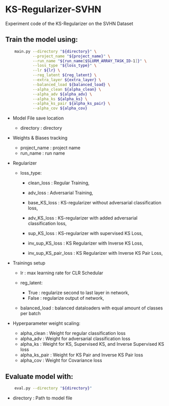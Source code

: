 # KS-Regularizer-SVHN
Experiment code of the KS-Regularizer on the SVHN Dataset

## Train the model using:
```bash
    main.py --directory "${directory}" \
            --project_name "${project_name}" \
            --run_name "${run_name[$SLURM_ARRAY_TASK_ID-1]}" \
            --loss_type "${loss_type}" \
            --lr ${lr} \
            --reg_latent ${reg_latent} \
            --extra_layer ${extra_layer} \
            --balanced_load ${balanced_load} \
            --alpha_clean ${alpha_clean} \
            --alpha_adv ${alpha_adv} \
            --alpha_ks ${alpha_ks} \
            --alpha_ks_pair ${alpha_ks_pair} \
            --alpha_cov ${alpha_cov}
```
- Model File save location
    - directory : directory

- Weights & Biases tracking
    - project_name : project name
    - run_name : run name

- Regularizer
    - loss_type:
        - clean_loss : Regular Training,
        - adv_loss : Adversarial Training,

        - base_KS_loss : KS-regularizer without adversarial classification loss,
        - adv_KS_loss : KS-regularizer with added adversarial classification loss,
        - sup_KS_loss : KS-regularizer with supervised KS Loss,
        - inv_sup_KS_loss : KS Regularizer with Inverse KS Loss,
        - inv_sup_KS_pair_loss : KS Regularizer with Inverse KS Pair Loss,
    

- Trainings setup
    - lr : max learning rate for CLR Schedular
    - reg_latent: 
        - True : regularize second to last layer in network,
        - False : regularize output of network,
    
    - balanced_load : balanced dataloaders with equal amount of classes per batch

- Hyperparameter weight scaling:
    - alpha_clean : Weight for regular classification loss
    - alpha_adv : Weight for adversarial classification loss
    - alpha_ks : Weight for KS, Supervised KS, and Inverse Supervised KS loss
    - alpha_ks_pair : Weight for KS Pair and Inverse KS Pair loss
    - alpha_cov : Weight for Covariance loss


## Evaluate model with:

```bash
    eval.py --directory "${directory}"
 ```
- directory : Path to model file